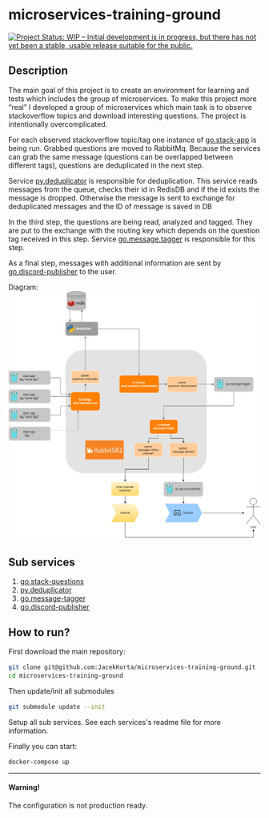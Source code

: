 # microservices-training-ground
<a href="https://www.repostatus.org/#wip"><img src="https://www.repostatus.org/badges/latest/wip.svg" alt="Project Status: WIP – Initial development is in progress, but there has not yet been a stable, usable release suitable for the public." /></a><br>

## Description

The main goal of this project is to create an environment for learning and tests which  includes the group of microservices. 
To make this project more “real” I developed a group of microservices which main task is to observe stackoverflow topics and download interesting questions. 
The project is intentionally overcomplicated.  


For each observed stackoverflow topic/tag one instance of [go.stack-app](https://github.com/JacekKorta/go.stack-app) 
is being run. Grabbed questions are moved to RabbitMq.
Because the services can grab the same message (questions can be overlapped between different tags),
questions are deduplicated in the next step.

Service [py.deduplicator](https://github.com/JacekKorta/py.deduplicator) is responsible for deduplication.
This service reads messages from the queue, checks their id in RedisDB and if the id exists the message is dropped.
Otherwise the message is sent to exchange for deduplicated messages and the ID of message is saved in DB

In the third step, the questions are being read, analyzed and tagged. 
They are put to the exchange with the routing key which depends on the question tag received in this step. 
Service [go.message.tagger](https://github.com/JacekKorta/go.message-tagger) is responsible for this step.

As a final step, messages with additional information are sent by [go.discord-publisher](https://github.com/JacekKorta/go.discord-publisher) to the user. 

Diagram:
![mtg diagram](/mtg-diagram.png "microservices trainig ground diagram")

## Sub services

1. [go.stack-questions](https://github.com/JacekKorta/go.stack-app/tree/master)
2. [py.deduplicator](https://github.com/JacekKorta/py.deduplicator/tree/master)
3. [go.message-tagger](https://github.com/JacekKorta/go.message-tagger/tree/master)
4. [go.discord-publisher](https://github.com/JacekKorta/go.discord-publisher/tree/master)


## How to run?
First download the main repository:

```bash
git clone git@github.com:JacekKorta/microservices-training-ground.git
cd microservices-training-ground
```

Then update/init all submodules
```bash
git submodule update --init
```

Setup all sub services. See each services's readme file for more information.

Finally you can start:
```bash
docker-compose up
```

---
#### Warning!
The configuration is not production ready. <br>

